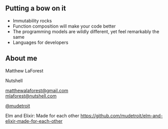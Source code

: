 ## Putting a bow on it
- Immutability rocks<!-- .element: class="fragment" -->
- Function composition will make your code better<!-- .element: class="fragment" -->
- The programming models are wildly different, yet feel remarkably the same<!-- .element: class="fragment" -->
- Languages for developers <!-- .element: class="fragment" -->


## About me

Matthew LaForest

Nutshell

[matthewalaforest@gmail.com](mailto:matthewalaforest@gmail.com)  
[mlaforest@nutshell.com](mailto:mlaforest@nutshell.com)

[@mudetroit](http://twitter.com/mudetroit)

Elm and Elixir: Made for each other
https://github.com/mudetroit/elm-and-elixir-made-for-each-other
